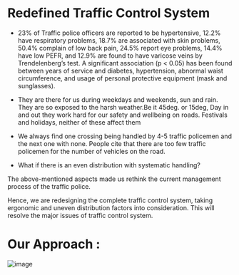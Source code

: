 # Redefined Traffic Control System

- 23% of Traffic police officers are reported to be hypertensive, 12.2% have respiratory problems, 18.7% are associated with skin problems, 50.4% complain  of low back pain, 24.5% report eye problems, 14.4% have low PEFR, and 12.9% are found to have varicose veins by Trendelenberg’s test. A significant association (p < 0.05) has been found between years of service and diabetes, hypertension, abnormal waist circumference, and usage of personal protective equipment (mask and sunglasses).

- They are there for us during weekdays and weekends, sun and rain. They are so exposed to the harsh weather.Be it 45deg. or 15deg, Day in and out they work hard for our safety and wellbeing on roads. Festivals and holidays, neither of these affect them

- We always find one crossing being handled by 4-5 traffic policemen and the next one with none. People cite that there are too few traffic policemen for the number of vehicles on the road.

- What if there is an even distribution with systematic handling?

The above-mentioned aspects made us rethink the current management process of the traffic police.

Hence, we are redesigning the complete traffic control system, taking ergonomic and uneven distribution factors into consideration. This will resolve the major issues of traffic control system.

# Our Approach :

![image](https://github.com/sneha4948/Work_System_Design-Traffic_Police_Work_System/assets/80635271/5d53c6aa-bcfa-43eb-9f14-ef799119f0bd)

